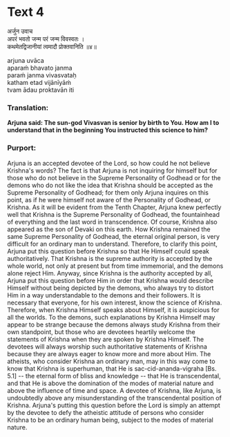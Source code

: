 # Text 4

अर्जुन उवाच  
अपरं भवतो जन्म परं जन्म विवस्वतः ।  
कथमेतद्विजानीयां त्वमादौ प्रोक्तवानिति ॥४॥

arjuna uvāca  
aparaḿ bhavato janma  
paraḿ janma vivasvataḥ  
katham etad vijānīyāḿ  
tvam ādau proktavān iti



### Translation:

**Arjuna said: The sun-god Vivasvan is senior by birth to You. How am I to understand that in the beginning You instructed this science to him?**

### Purport:

Arjuna is an accepted devotee of the Lord, so how could he not believe Krishna's words? The fact is that Arjuna is not inquiring for himself but for those who do not believe in the Supreme Personality of Godhead or for the demons who do not like the idea that Krishna should be accepted as the Supreme Personality of Godhead; for them only Arjuna inquires on this point, as if he were himself not aware of the Personality of Godhead, or Krishna. As it will be evident from the Tenth Chapter, Arjuna knew perfectly well that Krishna is the Supreme Personality of Godhead, the fountainhead of everything and the last word in transcendence. Of course, Krishna also appeared as the son of Devaki on this earth. How Krishna remained the same Supreme Personality of Godhead, the eternal original person, is very difficult for an ordinary man to understand. Therefore, to clarify this point, Arjuna put this question before Krishna so that He Himself could speak authoritatively. That Krishna is the supreme authority is accepted by the whole world, not only at present but from time immemorial, and the demons alone reject Him. Anyway, since Krishna is the authority accepted by all, Arjuna put this question before Him in order that Krishna would describe Himself without being depicted by the demons, who always try to distort Him in a way understandable to the demons and their followers. It is necessary that everyone, for his own interest, know the science of Krishna. Therefore, when Krishna Himself speaks about Himself, it is auspicious for all the worlds. To the demons, such explanations by Krishna Himself may appear to be strange because the demons always study Krishna from their own standpoint, but those who are devotees heartily welcome the statements of Krishna when they are spoken by Krishna Himself. The devotees will always worship such authoritative statements of Krishna because they are always eager to know more and more about Him. The atheists, who consider Krishna an ordinary man, may in this way come to know that Krishna is superhuman, that He is sac-cid-ananda-vigraha [Bs. 5.1] -- the eternal form of bliss and knowledge -- that He is transcendental, and that He is above the domination of the modes of material nature and above the influence of time and space. A devotee of Krishna, like Arjuna, is undoubtedly above any misunderstanding of the transcendental position of Krishna. Arjuna's putting this question before the Lord is simply an attempt by the devotee to defy the atheistic attitude of persons who consider Krishna to be an ordinary human being, subject to the modes of material nature.